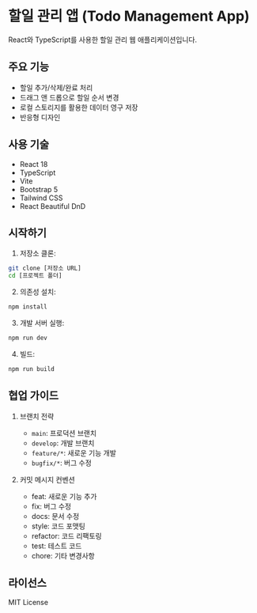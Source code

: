 # 할일 관리 앱 (Todo Management App)

React와 TypeScript를 사용한 할일 관리 웹 애플리케이션입니다.

## 주요 기능

- 할일 추가/삭제/완료 처리
- 드래그 앤 드롭으로 할일 순서 변경
- 로컬 스토리지를 활용한 데이터 영구 저장
- 반응형 디자인

## 사용 기술

- React 18
- TypeScript
- Vite
- Bootstrap 5
- Tailwind CSS
- React Beautiful DnD

## 시작하기

1. 저장소 클론:
```bash
git clone [저장소 URL]
cd [프로젝트 폴더]
```

2. 의존성 설치:
```bash
npm install
```

3. 개발 서버 실행:
```bash
npm run dev
```

4. 빌드:
```bash
npm run build
```

## 협업 가이드

1. 브랜치 전략
   - `main`: 프로덕션 브랜치
   - `develop`: 개발 브랜치
   - `feature/*`: 새로운 기능 개발
   - `bugfix/*`: 버그 수정

2. 커밋 메시지 컨벤션
   - feat: 새로운 기능 추가
   - fix: 버그 수정
   - docs: 문서 수정
   - style: 코드 포맷팅
   - refactor: 코드 리팩토링
   - test: 테스트 코드
   - chore: 기타 변경사항

## 라이선스

MIT License


